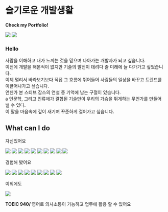 <h1>슬기로운 개발생활</h1>
<p> 
  <b>Check my Portfolio!</b> 
  <p>
    <a href="" target="_blank"><img src="https://img.shields.io/badge/Portfolio-007054?style=flat-square&logo=vercel&logoColor=white"/></a>
    <a href="" target="_blank"><img src="https://img.shields.io/badge/Notion-181A1D?style=flat-square&logo=Notion&logoColor=white"/></a>
  </p>
</p>

<h3>Hello</h3>
<p>
  사람을 이해하고 내가 느끼는 것을 믿으며 나아가는 개발자가 되고 싶습니다.<br/>
  이전에 개발을 해본적이 없지만 기술의 발전이 데려다 줄 미래에 늘 다가가고 싶었습니다.<br/>
  이제 멀리서 바라보기보다 직접 그 흐름에 뛰어들어 사람들의 일상을 바꾸고 트렌드를 이끌어나가고 싶습니다.<br/>
  언젠가 본 스티브 잡스의 연설 중 기억에 남는 구절이 있습니다.<br/>a
  인문학, 그리고 인류애가 결합된 기술만이 우리의 가슴을 뛰게하는 무언가를 만들어 낼 수 있다.<br/>
  이 말을 마음속에 깊이 새기며 꾸준하게 걸어가고 싶습니다.<br/>
</p>
  
<h2>What can I do</h2>
<span>자신있어요</span> 
<p>
  <img src="https://img.shields.io/badge/Next.js-000000?style=flat-square&logo=Next.js&logoColor=white"/>
  <img src="https://img.shields.io/badge/React-61DAFB?style=flat-square&logo=React&logoColor=white"/>
  <img src="https://img.shields.io/badge/Tailwind CSS-06B6D4?style=flat-square&logo=Tailwind CSS&logoColor=white"/>
  <img src="https://img.shields.io/badge/styled-components-DB7093?style=flat-square&logo=styled-components&logoColor=white"/>
  <img src="https://img.shields.io/badge/TypeScript-3178C6?style=flat-square&logo=TypeScript&logoColor=white"/>
  <img src="https://img.shields.io/badge/JavaScript-F7DF1E?style=flat-square&logo=JavaScript&logoColor=white"/>
  <img src="https://img.shields.io/badge/HTML5-E34F26?style=flat-square&logo=HTML5&logoColor=white"/>
  <img src="https://img.shields.io/badge/CSS3-1572B6?style=flat-square&logo=CSS3&logoColor=white"/>

  <img src="https://img.shields.io/badge/Git-F05032?style=flat-square&logo=Git&logoColor=white"/>
  <img src="https://img.shields.io/badge/GitHub-181717?style=flat-square&logo=GitHub&logoColor=white"/>
</p>
<span>경험해 봤어요</span>
<p>
  <img src="https://img.shields.io/badge/Node.js-339933?style=flat-square&logo=Node.js&logoColor=white"/>
  <img src="https://img.shields.io/badge/Sass-CC6699?style=flat-square&logo=Sass&logoColor=white"/>
  <img src="https://img.shields.io/badge/MongoDB-47A248?style=flat-square&logo=MongoDB&logoColor=white"/>
  <img src="https://img.shields.io/badge/Firebase-FFCA28?style=flat-square&logo=Firebase&logoColor=white"/>
  <img src="https://img.shields.io/badge/MySQL-4479A1?style=flat-square&logo=MySQL&logoColor=white"/>
  <img src="https://img.shields.io/badge/Axios-5A29E4?style=flat-square&logo=Axios&logoColor=white"/>
  <img src="https://img.shields.io/badge/Postman-FF6C37?style=flat-square&logo=Postman&logoColor=white"/>
  <img src="https://img.shields.io/badge/Figma-F24E1E?style=flat-square&logo=Figma&logoColor=white"/>
   <img src="https://img.shields.io/badge/Slack-4A154B?style=flat-square&logo=Slack&logoColor=white"/>
</p>
<span>이외에도</span>
<p>
  <img src="https://img.shields.io/badge/Adobe Photoshop-31A8FF?style=flat-square&logo=Adobe Photoshop&logoColor=white"/>
  <p>
    <b>
      TOEIC 940/  
    </b>
    영어로 의사소통이 가능하고 업무에 활용 할 수 있어요
  </p>
  
</p>
